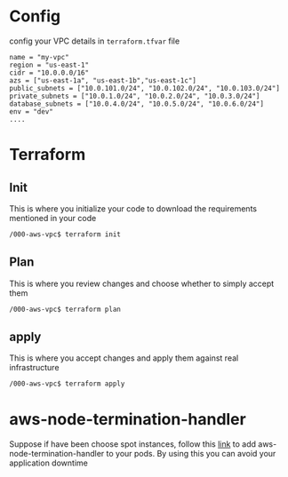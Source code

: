 
# Config
config your VPC details in `terraform.tfvar` file
```note
name = "my-vpc"
region = "us-east-1"
cidr = "10.0.0.0/16"
azs = ["us-east-1a", "us-east-1b","us-east-1c"]
public_subnets = ["10.0.101.0/24", "10.0.102.0/24", "10.0.103.0/24"]
private_subnets = ["10.0.1.0/24", "10.0.2.0/24", "10.0.3.0/24"]
database_subnets = ["10.0.4.0/24", "10.0.5.0/24", "10.0.6.0/24"]
env = "dev"
....
```
# Terraform

## Init
This is where you initialize your code to download the requirements mentioned in your code
```bash
/000-aws-vpc$ terraform init
```
## Plan
This is where you review changes and choose whether to simply accept them
```bash
/000-aws-vpc$ terraform plan
```
## apply
This is where you accept changes and apply them against real infrastructure
```bash
/000-aws-vpc$ terraform apply
```
# aws-node-termination-handler
Suppose if have been choose spot instances, follow this [link](https://artifacthub.io/packages/helm/aws/aws-node-termination-handler) to add aws-node-termination-handler to your pods. By using this  you can avoid  your application downtime